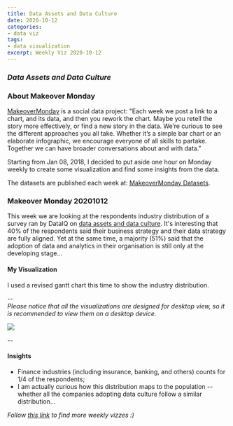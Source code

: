 ```yaml
---
title: Data Assets and Data Culture
date: 2020-10-12
categories:
- data viz
tags:
- data visualization
excerpt: Weekly Viz 2020-10-12
---
```


### *Data Assets and Data Culture*


### About Makeover Monday

[MakeoverMonday](http://www.makeovermonday.co.uk/) is a social data project:
"Each week we post a link to a chart, and its data, and then you rework the chart.
Maybe you retell the story more effectively, or find a new story in the data.
We’re curious to see the different approaches you all take. Whether it’s a simple bar chart or an elaborate infographic, we encourage everyone of all skills to partake.
Together we can have broader conversations about and with data."

Starting from Jan 08, 2018, I decided to put aside one hour on Monday weekly to create some visualization and find some insights from the data.

The datasets are published each week at: [MakeoverMonday Datasets](http://www.makeovermonday.co.uk/data/).

### Makeover Monday 20201012

This week we are looking at the respondents industry distribution of a survey ran by DataIQ on [data assets and data culture](https://www.dataiq.co.uk/market-insight/data-assets-and-data-culture). It's interesting that 40% of the respondents said their business strategy and their data strategy are fully aligned. Yet at the same time, a majority (51%) said that the adoption of data and analytics in their organisation is still only at the developing stage...  

#### My Visualization

I used a revised gantt chart this time to show the industry distribution.   

--  
*Please notice that all the visualizations are designed for desktop view, so it is recommended to view them on a desktop device.*  

<div class='tableauPlaceholder' id='viz1602563343572' style='position: relative'>
<noscript><a href='#'>
  <img alt=' ' src='https:&#47;&#47;public.tableau.com&#47;static&#47;images&#47;Ma&#47;MakeOverMonday20201012DataAssetsandDataCulture&#47;Dataassetsanddataculture&#47;1_rss.png' style='border: none' />
</a></noscript>
<object class='tableauViz'  style='display:none;'>
  <param name='host_url' value='https%3A%2F%2Fpublic.tableau.com%2F' />
  <param name='embed_code_version' value='3' />
  <param name='site_root' value='' />
  <param name='name' value='MakeOverMonday20201012DataAssetsandDataCulture&#47;Dataassetsanddataculture' />
  <param name='tabs' value='no' />
  <param name='toolbar' value='yes' />
  <param name='static_image' value='https:&#47;&#47;public.tableau.com&#47;static&#47;images&#47;Ma&#47;MakeOverMonday20201012DataAssetsandDataCulture&#47;Dataassetsanddataculture&#47;1.png' />
  <param name='animate_transition' value='yes' />
  <param name='display_static_image' value='yes' />
  <param name='display_spinner' value='yes' />
  <param name='display_overlay' value='yes' />
  <param name='display_count' value='yes' />
  <param name='language' value='en' />
</object></div>           
<script type='text/javascript'>           
  var divElement = document.getElementById('viz1602563343572');      
  var vizElement = divElement.getElementsByTagName('object')[0];             
  if ( divElement.offsetWidth > 800 ) { vizElement.style.width='800px';vizElement.style.height='627px';} else if ( divElement.offsetWidth > 500 ) { vizElement.style.width='800px';vizElement.style.height='627px';} else { vizElement.style.width='100%';vizElement.style.height='727px';}   
  var scriptElement = document.createElement('script');                 
  scriptElement.src = 'https://public.tableau.com/javascripts/api/viz_v1.js';    
  vizElement.parentNode.insertBefore(scriptElement, vizElement);             
</script>
  
  
--  

#### Insights
* Finance industries (including insurance, banking, and others) counts for 1/4 of the respondents;  
* I am actually curious how this distribution maps to the population -- whether all the companies adopting data culture follow a similar distribution...  


*Follow [this link](https://yudong-94.github.io/personal-website/project/MakeOverMonday2020/) to find more weekly vizzes :)*